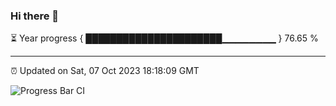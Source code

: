 ### Hi there 👋

⏳ Year progress { ██████████████████████▁▁▁▁▁▁▁▁ } 76.65 %

---

⏰ Updated on Sat, 07 Oct 2023 18:18:09 GMT

![Progress Bar CI](https://github.com/liununu/liununu/workflows/Progress%20Bar%20CI/badge.svg)
